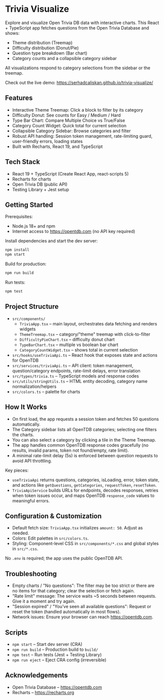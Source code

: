 # Trivia Visualize

Explore and visualize Open Trivia DB data with interactive charts. This React + TypeScript app fetches questions from the Open Trivia Database and shows:

- Theme distribution (Treemap)
- Difficulty distribution (Donut/Pie)
- Question type breakdown (Bar chart)
- Category counts and a collapsible category sidebar

All visualizations respond to category selections from the sidebar or the treemap.

Check out the live demo: https://serhadcaliskan.github.io/trivia-visualize/

## Features

- Interactive Theme Treemap: Click a block to filter by its category
- Difficulty Donut: See counts for Easy / Medium / Hard
- Type Bar Chart: Compare Multiple Choice vs True/False
- Category Count Widget: Quick total for current selection
- Collapsible Category Sidebar: Browse categories and filter
- Robust API handling: Session token management, rate-limiting guard, user-friendly errors, loading states
- Built with Recharts, React 19, and TypeScript


## Tech Stack

- React 19 + TypeScript (Create React App, react-scripts 5)
- Recharts for charts
- Open Trivia DB (public API)
- Testing Library + Jest setup


## Getting Started

Prerequisites:
- Node.js 18+ and npm
- Internet access to https://opentdb.com (no API key required)

Install dependencies and start the dev server:

```cmd
npm install
npm start
```

Build for production:

```cmd
npm run build
```

Run tests:

```cmd
npm test
```


## Project Structure

- `src/components/`
  - `TriviaApp.tsx` – main layout, orchestrates data fetching and renders widgets
  - `ThemeTreemap.tsx` – category/"theme" treemap with click-to-filter
  - `DifficultyPieChart.tsx` – difficulty donut chart
  - `TypeBarChart.tsx` – multiple vs boolean bar chart
  - `CategoryCountWidget.tsx` – shows total in current selection
- `src/hooks/useTriviaApi.ts` – React hook that exposes state and actions for OpenTDB
- `src/services/triviaApi.ts` – API client: token management, question/category endpoints, rate-limit delays, error translation
- `src/types/trivia.ts` – TypeScript models and response codes
- `src/utils/stringUtils.ts` – HTML entity decoding, category name normalization/helpers
- `src/colors.ts` – palette for charts


## How It Works

- On first load, the app requests a session token and fetches 50 questions automatically.
- The Category sidebar lists all OpenTDB categories; selecting one filters the charts.
- You can also select a category by clicking a tile in the Theme Treemap.
- The app handles common OpenTDB response codes gracefully (no results, invalid params, token not found/empty, rate limit).
- A minimal rate-limit delay (5s) is enforced between question requests to avoid API throttling.

Key pieces:
- `useTriviaApi` returns questions, categories, isLoading, error, token state, and actions like `getQuestions`, `getCategories`, `requestToken`, `resetToken`.
- `TriviaApiService` builds URLs for endpoints, decodes responses, retries when token issues occur, and maps OpenTDB `response_code` values to meaningful errors.


## Configuration & Customization

- Default fetch size: `TriviaApp.tsx` initializes `amount: 50`. Adjust as needed.
- Colors: Edit palettes in `src/colors.ts`.
- Styling: Component-level CSS in `src/components/*.css` and global styles in `src/*.css`.

No `.env` is required; the app uses the public OpenTDB API.


## Troubleshooting

- Empty charts / "No questions": The filter may be too strict or there are no items for that category; clear the selection or fetch again.
- "Rate limit" message: The service waits ~5 seconds between requests. Give it a moment and try again.
- "Session expired" / "You’ve seen all available questions": Request or reset the token (handled automatically in most flows).
- Network issues: Ensure your browser can reach https://opentdb.com.


## Scripts

- `npm start` – Start dev server (CRA)
- `npm run build` – Production build to `build/`
- `npm test` – Run tests (Jest + Testing Library)
- `npm run eject` – Eject CRA config (irreversible)


## Acknowledgements

- Open Trivia Database – https://opentdb.com
- Recharts – https://recharts.org
